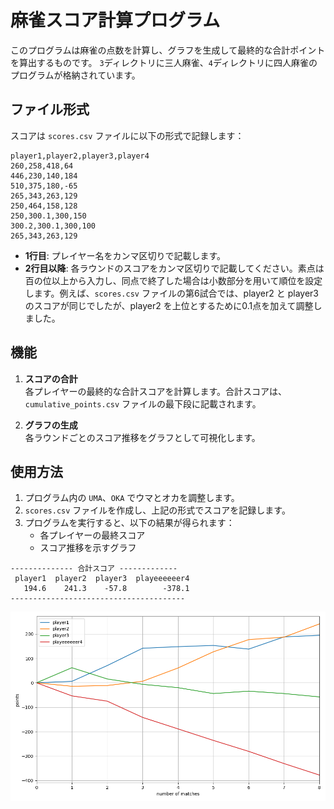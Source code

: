 # 麻雀スコア計算プログラム

このプログラムは麻雀の点数を計算し、グラフを生成して最終的な合計ポイントを算出するものです。
`3`ディレクトリに三人麻雀、`4`ディレクトリに四人麻雀のプログラムが格納されています。

## ファイル形式

スコアは `scores.csv` ファイルに以下の形式で記録します：

```
player1,player2,player3,player4
260,258,418,64
446,230,140,184
510,375,180,-65
265,343,263,129
250,464,158,128
250,300.1,300,150
300.2,300.1,300,100
265,343,263,129
```

- **1行目**: プレイヤー名をカンマ区切りで記載します。
- **2行目以降**: 各ラウンドのスコアをカンマ区切りで記載してください。素点は百の位以上から入力し、同点で終了した場合は小数部分を用いて順位を設定します。例えば、`scores.csv` ファイルの第6試合では、player2 と player3 のスコアが同じでしたが、player2 を上位とするために0.1点を加えて調整しました。

## 機能

1. **スコアの合計**  
    各プレイヤーの最終的な合計スコアを計算します。合計スコアは、`cumulative_points.csv` ファイルの最下段に記載されます。

2. **グラフの生成**  
    各ラウンドごとのスコア推移をグラフとして可視化します。

## 使用方法
1. プログラム内の `UMA`、`OKA` でウマとオカを調整します。 
2. `scores.csv` ファイルを作成し、上記の形式でスコアを記録します。
3. プログラムを実行すると、以下の結果が得られます：
    - 各プレイヤーの最終スコア
    - スコア推移を示すグラフ

```
-------------- 合計スコア -------------
 player1  player2  player3  playeeeeeer4
   194.6    241.3    -57.8        -378.1
---------------------------------------
```

![](./4/points_change_graph.png)
    